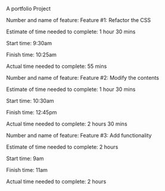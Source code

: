 A portfolio Project

Number and name of feature: Feature #1: Refactor the CSS
 
Estimate of time needed to complete: 1 hour 30 mins

Start time: 9:30am

Finish time: 10:25am

Actual time needed to complete: 55 mins


Number and name of feature: Feature #2: Modify the contents
 
Estimate of time needed to complete: 1 hour 30 mins

Start time: 10:30am

Finish time: 12:45pm

Actual time needed to complete: 2 hours 30 mins


Number and name of feature: Feature #3: Add functionality

Estimate of time needed to complete: 2 hours

Start time: 9am

Finish time: 11am

Actual time needed to complete: 2 hours
